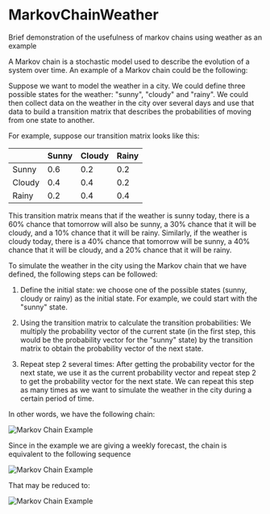 # MarkovChainWeather
Brief demonstration of the usefulness of markov chains using weather as an example

A Markov chain is a stochastic model used to describe the evolution of a system over time. An example of a Markov chain could be the following:

Suppose we want to model the weather in a city. We could define three possible states for the weather: "sunny", "cloudy" and "rainy". We could then collect data on the weather in the city over several days and use that data to build a transition matrix that describes the probabilities of moving from one state to another.

For example, suppose our transition matrix looks like this:

|        | Sunny | Cloudy | Rainy |
|--------|-------|--------|-------|
| Sunny  | 0.6   | 0.2    | 0.2   |
| Cloudy | 0.4   | 0.4    | 0.2   |
| Rainy  | 0.2   | 0.4    | 0.4   |

This transition matrix means that if the weather is sunny today, there is a 60% chance that tomorrow will also be sunny, a 30% chance that it will be cloudy, and a 10% chance that it will be rainy. Similarly, if the weather is cloudy today, there is a 40% chance that tomorrow will be sunny, a 40% chance that it will be cloudy, and a 20% chance that it will be rainy.



To simulate the weather in the city using the Markov chain that we have defined, the following steps can be followed:

 1. Define the initial state: we choose one of the possible states
    (sunny, cloudy or rainy) as the initial state. For example, we could
    start with the "sunny" state.
2. Using the transition matrix to calculate the transition
    probabilities: We multiply the probability vector of the current
    state (in the first step, this would be the probability vector for
    the "sunny" state) by the transition matrix to obtain the
    probability vector of the next state.
    
3. Repeat step 2 several times: After getting the probability vector
    for the next state, we use it as the current probability vector and
    repeat step 2 to get the probability vector for the next state. We
    can repeat this step as many times as we want to simulate the
    weather in the city during a certain period of time.


In other words, we have the following chain:


![Markov Chain Example](https://i.ibb.co/9rNNXGQ/3estados.png)

Since in the example we are giving a weekly forecast, the chain is equivalent to the following sequence

![Markov Chain Example](https://latex2png.com/pngs/9238be29f0e8e5842054e2e793e677ec.png)

That may be reduced to:


![Markov Chain Example](https://i.ibb.co/Sw1KLmS/gif.gif)



